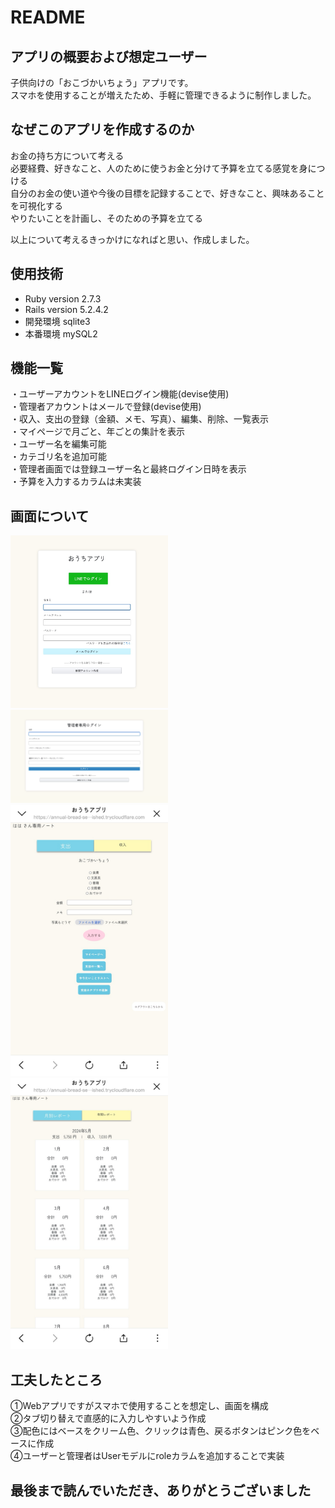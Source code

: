 # README

## アプリの概要および想定ユーザー
子供向けの「おこづかいちょう」アプリです。  
スマホを使用することが増えたため、手軽に管理できるように制作しました。  

## なぜこのアプリを作成するのか
お金の持ち方について考える  
必要経費、好きなこと、人のために使うお金と分けて予算を立てる感覚を身につける  
自分のお金の使い道や今後の目標を記録することで、好きなこと、興味あることを可視化する  
やりたいことを計画し、そのための予算を立てる  

以上について考えるきっかけになればと思い、作成しました。  


## 使用技術
* Ruby version  2.7.3
* Rails version 5.2.4.2
* 開発環境 sqlite3
* 本番環境 mySQL2

## 機能一覧
・ユーザーアカウントをLINEログイン機能(devise使用)  
・管理者アカウントはメールで登録(devise使用)  
・収入、支出の登録（金額、メモ、写真）、編集、削除、一覧表示  
・マイページで月ごと、年ごとの集計を表示  
・ユーザー名を編集可能  
・カテゴリ名を追加可能  
・管理者画面では登録ユーザー名と最終ログイン日時を表示  
・予算を入力するカラムは未実装  

## 画面について

<img src="images/user-login.png" alt="ログイン画面・ユーザー" style="width: 50%;">
<img src="images/admin-login.png" alt="ログイン画面・管理者" style="width: 50%;">
<img src="images/top.png" alt="トップページ・ユーザー" style="width: 50%;">
<img src="images/mypage.png" alt="マイページ・ユーザー" style="width: 50%;">


## 工夫したところ
①Webアプリですがスマホで使用することを想定し、画面を構成  
②タブ切り替えで直感的に入力しやすいよう作成  
③配色にはベースをクリーム色、クリックは青色、戻るボタンはピンク色をベースに作成  
④ユーザーと管理者はUserモデルにroleカラムを追加することで実装  

## 最後まで読んでいただき、ありがとうございました